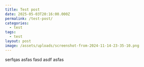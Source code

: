 ```yaml
---
title: Test post
date: 2025-05-03T20:16:00.000Z
permalink: /test-post/
categories:
  - test
tags:
  - test
layout: post
image: /assets/uploads/screenshot-from-2024-11-14-23-35-10.png
---
```

serfqas asfas fasd asdf asfas
